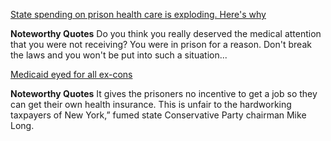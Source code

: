 [State spending on prison health care is exploding. Here's why](http://www.washingtonpost.com/blogs/govbeat/wp/2013/10/30/state-spending-on-prison-health-care-is-exploding-heres-why)

**Noteworthy Quotes** Do you think you really deserved the medical attention that you were not receiving? You were in prison for a reason. Don't break the laws and you won't be put into such a situation...

[Medicaid eyed for all ex-cons](http://nypost.com/2012/10/01/medicaid-eyed-for-all-ex-cons/)

**Noteworthy Quotes**  It gives the prisoners no incentive to get a job so they can get their own health insurance. This is unfair to the hardworking taxpayers of New York,” fumed state Conservative Party chairman Mike Long.